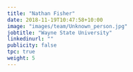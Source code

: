 ```yaml
---
title: "Nathan Fisher"
date: 2018-11-19T10:47:58+10:00
image: "images/team/Unknown_person.jpg"
jobtitle: "Wayne State University"
linkedinurl: ""
publicity: false
tpc: true
weight: 5
---
```

